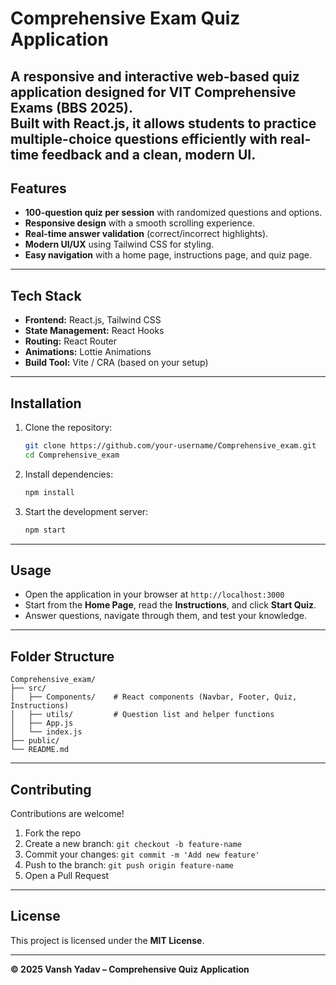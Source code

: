 # Comprehensive Exam Quiz Application

A responsive and interactive web-based quiz application designed for **VIT Comprehensive Exams (BBS 2025)**.  
Built with **React.js**, it allows students to practice multiple-choice questions efficiently with real-time feedback and a clean, modern UI.
---
## Features

- **100-question quiz per session** with randomized questions and options.
- **Responsive design** with a smooth scrolling experience.
- **Real-time answer validation** (correct/incorrect highlights).
- **Modern UI/UX** using Tailwind CSS for styling.
- **Easy navigation** with a home page, instructions page, and quiz page.

---

## Tech Stack

- **Frontend:** React.js, Tailwind CSS
- **State Management:** React Hooks
- **Routing:** React Router
- **Animations:** Lottie Animations
- **Build Tool:** Vite / CRA (based on your setup)

---

## Installation

1. Clone the repository:
   ```bash
   git clone https://github.com/your-username/Comprehensive_exam.git
   cd Comprehensive_exam
   ```

2. Install dependencies:
   ```bash
   npm install
   ```

3. Start the development server:
   ```bash
   npm start
   ```

---

## Usage

- Open the application in your browser at `http://localhost:3000`
- Start from the **Home Page**, read the **Instructions**, and click **Start Quiz**.
- Answer questions, navigate through them, and test your knowledge.

---

## Folder Structure

```
Comprehensive_exam/
├── src/
│   ├── Components/    # React components (Navbar, Footer, Quiz, Instructions)
│   ├── utils/         # Question list and helper functions
│   ├── App.js
│   └── index.js
├── public/
└── README.md
```

---

## Contributing

Contributions are welcome!  
1. Fork the repo  
2. Create a new branch: `git checkout -b feature-name`  
3. Commit your changes: `git commit -m 'Add new feature'`  
4. Push to the branch: `git push origin feature-name`  
5. Open a Pull Request  

---

## License

This project is licensed under the **MIT License**.

---

**© 2025 Vansh Yadav – Comprehensive Quiz Application**

